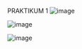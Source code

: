 PRAKTIKUM 1
![image](https://github.com/natasyanvitaa/Natasya-Novitasari/assets/160209181/fc10b942-3bdb-482a-84f3-3ed0ce09a4ad)

![image](https://github.com/natasyanvitaa/Natasya-Novitasari/assets/160209181/34732897-eb8b-4b36-af54-cb11ca5dfe34)

![image](https://github.com/natasyanvitaa/Natasya-Novitasari/assets/160209181/75f117f9-56a7-44af-8077-f98743844b81)
